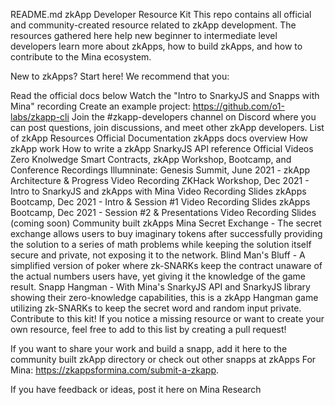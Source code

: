 README.md
zkApp Developer Resource Kit
This repo contains all official and community-created resource related to zkApp development. The resources gathered here help new beginner to intermediate level developers learn more about zkApps, how to build zkApps, and how to contribute to the Mina ecosystem.

New to zkApps? Start here!
We recommend that you:

Read the official docs below
Watch the "Intro to SnarkyJS and Snapps with Mina" recording
Create an example project: https://github.com/o1-labs/zkapp-cli
Join the #zkapp-developers channel on Discord where you can post questions, join discussions, and meet other zkApp developers.
List of zkApp Resources
Official Documentation
zkApps docs overview
How zkApp work
How to write a zkApp
SnarkyJS API reference
Official Videos
Zero Knolwedge Smart Contracts, zkApp
Workshop, Bootcamp, and Conference Recordings
Illumninate: Genesis Summit, June 2021 - zkApp Architecture & Progress
Video Recording
ZKHack Workshop, Dec 2021 - Intro to SnarkyJS and zkApps with Mina
Video Recording
Slides
zkApps Bootcamp, Dec 2021 - Intro & Session #1
Video Recording
Slides
zkApps Bootcamp, Dec 2021 - Session #2 & Presentations
Video Recording
Slides (coming soon)
Community built zkApps
Mina Secret Exchange - The secret exchange allows users to buy imaginary tokens after successfully providing the solution to a series of math problems while keeping the solution itself secure and private, not exposing it to the network.
Blind Man's Bluff - A simplified version of poker where zk-SNARKs keep the contract unaware of the actual numbers users have, yet giving it the knowledge of the game result.
Snapp Hangman - With Mina's SnarkyJS API and SnarkyJS library showing their zero-knowledge capabilities, this is a zkApp Hangman game utilizing zk-SNARKs to keep the secret word and random input private.
Contribute to this kit!
If you notice a missing resource or want to create your own resource, feel free to add to this list by creating a pull request!

If you want to share your work and build a snapp, add it here to the community built zkApp directory or check out other snapps at zkApps For Mina: https://zkappsformina.com/submit-a-zkapp.

If you have feedback or ideas, post it here on Mina Research
